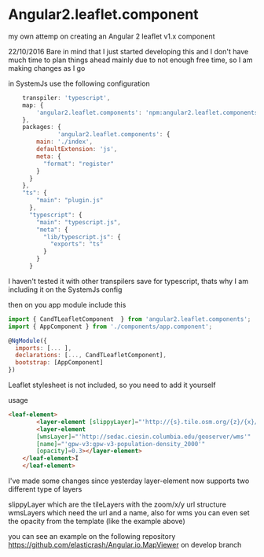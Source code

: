 # Angular2.leaflet.component

my own attemp on creating an Angular 2 leaflet v1.x component

22/10/2016
Bare in mind that I just started developing this and I don't have much time to plan things ahead
mainly due to not enough free time, so I am making changes as I go

in SystemJs use the following configuration

```javascript
    transpiler: 'typescript',
    map: {
        'angular2.leaflet.components': 'npm:angular2.leaflet.components',
    },
    packages: {
              'angular2.leaflet.components': {
        main: './index',
        defaultExtension: 'js',
        meta: {
          "format": "register"
        }
      }
    },
    "ts": {
        "main": "plugin.js"
      },
      "typescript": {
        "main": "typescript.js",
        "meta": {
          "lib/typescript.js": {
            "exports": "ts"
          }
        }
      }
```

I haven't tested it with other transpilers save for typescript, thats why I am including it on the SystemJs config

then on you app module include this

```javascript
import { CandTLeafletComponent  } from 'angular2.leaflet.components';
import { AppComponent } from './components/app.component';

@NgModule({
  imports: [... ],
  declarations: [..., CandTLeafletComponent],
  bootstrap: [AppComponent]
})
```

Leaflet stylesheet is not included, so you need to add it yourself

usage

```html
<leaf-element>
		<layer-element [slippyLayer]="'http://{s}.tile.osm.org/{z}/{x}/{y}.png'"></layer-element>
    	<layer-element 
		[wmsLayer]="'http://sedac.ciesin.columbia.edu/geoserver/wms'"
		[name]="'gpw-v3:gpw-v3-population-density_2000'"
		[opacity]=0.3></layer-element>
	</leaf-element>Ï
    </leaf-element>
```

I've made some changes since yesterday
layer-element now supports two different type of layers

slippyLayer which are the tileLayers with the zoom/x/y url structure
wmsLayers which need the url and a name, also for wms you can even set the opacity from the template (like the example above)

you can see an example on the following repository https://github.com/elasticrash/Angular.io.MapViewer on develop branch
